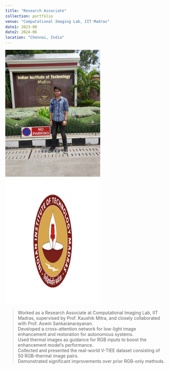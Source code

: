 ```yaml
---
title: "Research Associate"
collection: portfolio
venue: "Computational Imaging Lab, IIT Madras"
date1: 2023-08
date2: 2024-06
location: "Chennai, India"
---
```


<img src="/images/iitm.jpeg" width="300" height="400" />
<img src="/images/IITM.png" width="300" height="400" /><br/>

> Worked as a Research Associate at Computational Imaging Lab, IIT Madras, supervised by Prof. Kaushik Mitra, and closely collaborated with Prof. Aswin Sankaranarayanan.  
> Developed a cross-attention network for low-light image enhancement and restoration for autonomous systems.  
> Used thermal images as guidance for RGB inputs to boost the enhancement model’s performance.  
> Collected and presented the real-world V-TIEE dataset consisting of 50 RGB–thermal image pairs.  
> Demonstrated significant improvements over prior RGB-only methods.
